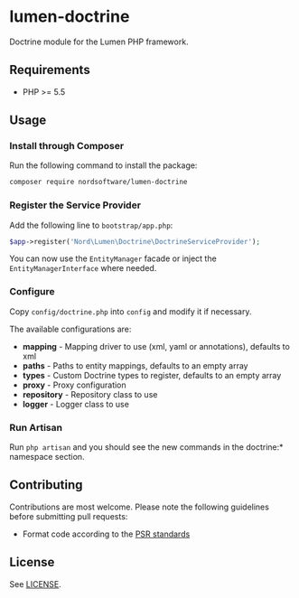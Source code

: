 # lumen-doctrine

Doctrine module for the Lumen PHP framework.

## Requirements

- PHP >= 5.5

## Usage

### Install through Composer

Run the following command to install the package:

```sh
composer require nordsoftware/lumen-doctrine
```

### Register the Service Provider

Add the following line to ```bootstrap/app.php```:

```php
$app->register('Nord\Lumen\Doctrine\DoctrineServiceProvider');
```

You can now use the ```EntityManager``` facade or inject the ```EntityManagerInterface``` where needed.

### Configure

Copy ```config/doctrine.php``` into ```config``` and modify it if necessary.

The available configurations are:

- **mapping** - Mapping driver to use (xml, yaml or annotations), defaults to xml
- **paths** - Paths to entity mappings, defaults to an empty array
- **types** - Custom Doctrine types to register, defaults to an empty array
- **proxy** - Proxy configuration
- **repository** - Repository class to use
- **logger** - Logger class to use

### Run Artisan

Run ```php artisan``` and you should see the new commands in the doctrine:* namespace section.

## Contributing

Contributions are most welcome. Please note the following guidelines before submitting pull requests:

- Format code according to the [PSR standards](https://github.com/php-fig/fig-standards/blob/master/accepted/PSR-2-coding-style-guide.md)

## License

See [LICENSE](LICENSE).
